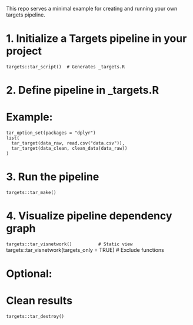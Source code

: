 This repo serves a minimal example for creating and running your own targets pipeline.




# 1. Initialize a Targets pipeline in your project
```targets::tar_script()  # Generates _targets.R```

# 2. Define pipeline in _targets.R
# Example:
```library(targets)
tar_option_set(packages = "dplyr")
list(
  tar_target(data_raw, read.csv("data.csv")),
  tar_target(data_clean, clean_data(data_raw))
)
```
# 3. Run the pipeline
```targets::tar_make()```

# 4. Visualize pipeline dependency graph
```targets::tar_visnetwork()          # Static view```
targets::tar_visnetwork(targets_only = TRUE)  # Exclude functions

# Optional:
# Clean results
```targets::tar_destroy()```

